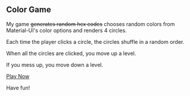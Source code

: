 ## Color Game

My game ~~generates random hex codes~~ chooses random colors from Material-UI's color options and renders 4 circles.

Each time the player clicks a circle, the circles shuffle in a random order.

When all the circles are clicked, you move up a level.

If you mess up, you move down a level.

[Play Now](https://natalieryder.github.io/color-game/)

Have fun!
